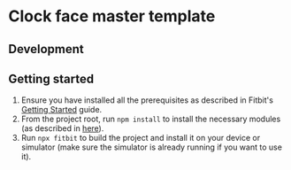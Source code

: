 # Clock face master template

## Development

## Getting started

1. Ensure you have installed all the prerequisites as described in Fitbit's [Getting Started](https://dev.fitbit.com/getting-started/) guide.
2. From the project root, run `npm install` to install the necessary modules (as described in [here](https://dev.fitbit.com/build/guides/command-line-interface/#updating-existing-projects)).
3. Run `npx fitbit` to build the project and install it on your device or simulator (make sure the simulator is already running if you want to use it).